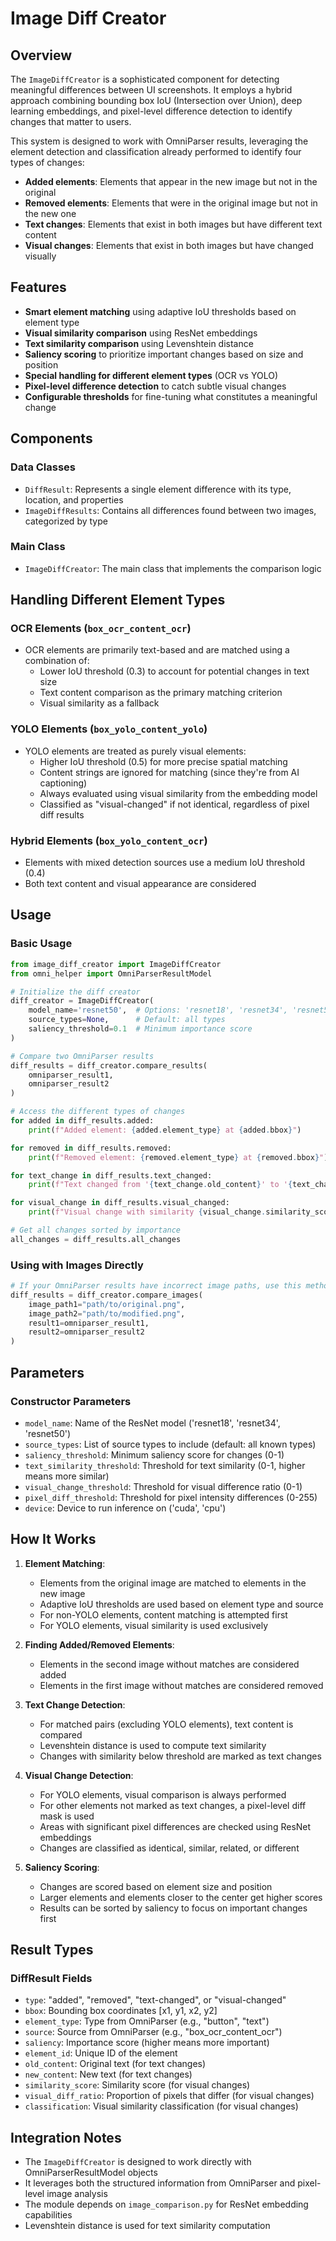# Image Diff Creator

## Overview
The `ImageDiffCreator` is a sophisticated component for detecting meaningful differences between UI screenshots. It employs a hybrid approach combining bounding box IoU (Intersection over Union), deep learning embeddings, and pixel-level difference detection to identify changes that matter to users.

This system is designed to work with OmniParser results, leveraging the element detection and classification already performed to identify four types of changes:
- **Added elements**: Elements that appear in the new image but not in the original
- **Removed elements**: Elements that were in the original image but not in the new one
- **Text changes**: Elements that exist in both images but have different text content
- **Visual changes**: Elements that exist in both images but have changed visually

## Features
- **Smart element matching** using adaptive IoU thresholds based on element type
- **Visual similarity comparison** using ResNet embeddings
- **Text similarity comparison** using Levenshtein distance
- **Saliency scoring** to prioritize important changes based on size and position
- **Special handling for different element types** (OCR vs YOLO)
- **Pixel-level difference detection** to catch subtle visual changes
- **Configurable thresholds** for fine-tuning what constitutes a meaningful change

## Components

### Data Classes
- `DiffResult`: Represents a single element difference with its type, location, and properties
- `ImageDiffResults`: Contains all differences found between two images, categorized by type

### Main Class
- `ImageDiffCreator`: The main class that implements the comparison logic

## Handling Different Element Types

### OCR Elements (`box_ocr_content_ocr`)
- OCR elements are primarily text-based and are matched using a combination of:
  - Lower IoU threshold (0.3) to account for potential changes in text size
  - Text content comparison as the primary matching criterion
  - Visual similarity as a fallback

### YOLO Elements (`box_yolo_content_yolo`)
- YOLO elements are treated as purely visual elements:
  - Higher IoU threshold (0.5) for more precise spatial matching
  - Content strings are ignored for matching (since they're from AI captioning)
  - Always evaluated using visual similarity from the embedding model
  - Classified as "visual-changed" if not identical, regardless of pixel diff results

### Hybrid Elements (`box_yolo_content_ocr`)
- Elements with mixed detection sources use a medium IoU threshold (0.4)
- Both text content and visual appearance are considered

## Usage

### Basic Usage
```python
from image_diff_creator import ImageDiffCreator
from omni_helper import OmniParserResultModel

# Initialize the diff creator
diff_creator = ImageDiffCreator(
    model_name='resnet50',  # Options: 'resnet18', 'resnet34', 'resnet50'
    source_types=None,      # Default: all types
    saliency_threshold=0.1  # Minimum importance score
)

# Compare two OmniParser results
diff_results = diff_creator.compare_results(
    omniparser_result1, 
    omniparser_result2
)

# Access the different types of changes
for added in diff_results.added:
    print(f"Added element: {added.element_type} at {added.bbox}")

for removed in diff_results.removed:
    print(f"Removed element: {removed.element_type} at {removed.bbox}")

for text_change in diff_results.text_changed:
    print(f"Text changed from '{text_change.old_content}' to '{text_change.new_content}'")

for visual_change in diff_results.visual_changed:
    print(f"Visual change with similarity {visual_change.similarity_score}")

# Get all changes sorted by importance
all_changes = diff_results.all_changes
```

### Using with Images Directly
```python
# If your OmniParser results have incorrect image paths, use this method:
diff_results = diff_creator.compare_images(
    image_path1="path/to/original.png",
    image_path2="path/to/modified.png",
    result1=omniparser_result1,
    result2=omniparser_result2
)
```

## Parameters

### Constructor Parameters
- `model_name`: Name of the ResNet model ('resnet18', 'resnet34', 'resnet50')
- `source_types`: List of source types to include (default: all known types)
- `saliency_threshold`: Minimum saliency score for changes (0-1)
- `text_similarity_threshold`: Threshold for text similarity (0-1, higher means more similar)
- `visual_change_threshold`: Threshold for visual difference ratio (0-1)
- `pixel_diff_threshold`: Threshold for pixel intensity differences (0-255)
- `device`: Device to run inference on ('cuda', 'cpu')

## How It Works

1. **Element Matching**:
   - Elements from the original image are matched to elements in the new image
   - Adaptive IoU thresholds are used based on element type and source
   - For non-YOLO elements, content matching is attempted first
   - For YOLO elements, visual similarity is used exclusively

2. **Finding Added/Removed Elements**:
   - Elements in the second image without matches are considered added
   - Elements in the first image without matches are considered removed

3. **Text Change Detection**:
   - For matched pairs (excluding YOLO elements), text content is compared
   - Levenshtein distance is used to compute text similarity
   - Changes with similarity below threshold are marked as text changes

4. **Visual Change Detection**:
   - For YOLO elements, visual comparison is always performed
   - For other elements not marked as text changes, a pixel-level diff mask is used
   - Areas with significant pixel differences are checked using ResNet embeddings
   - Changes are classified as identical, similar, related, or different

5. **Saliency Scoring**:
   - Changes are scored based on element size and position
   - Larger elements and elements closer to the center get higher scores
   - Results can be sorted by saliency to focus on important changes first

## Result Types

### DiffResult Fields
- `type`: "added", "removed", "text-changed", or "visual-changed"
- `bbox`: Bounding box coordinates [x1, y1, x2, y2]
- `element_type`: Type from OmniParser (e.g., "button", "text")
- `source`: Source from OmniParser (e.g., "box_ocr_content_ocr")
- `saliency`: Importance score (higher means more important)
- `element_id`: Unique ID of the element
- `old_content`: Original text (for text changes)
- `new_content`: New text (for text changes)
- `similarity_score`: Similarity score (for visual changes)
- `visual_diff_ratio`: Proportion of pixels that differ (for visual changes)
- `classification`: Visual similarity classification (for visual changes)

## Integration Notes

- The `ImageDiffCreator` is designed to work directly with OmniParserResultModel objects
- It leverages both the structured information from OmniParser and pixel-level image analysis
- The module depends on `image_comparison.py` for ResNet embedding capabilities
- Levenshtein distance is used for text similarity computation 